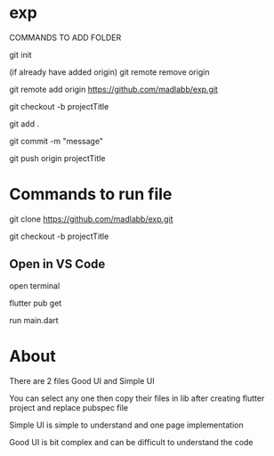 # exp

COMMANDS TO ADD FOLDER

git init

(if already have added origin) git remote remove origin

git remote add origin https://github.com/madlabb/exp.git

git checkout -b projectTitle

git add .

git commit -m "message"

git push origin projectTitle


# Commands to run file

git clone https://github.com/madlabb/exp.git

git checkout -b projectTitle

## Open in VS Code

open terminal 

flutter pub get

run main.dart


# About 

There are 2 files Good UI and Simple UI

You can select any one then copy their files in lib after creating flutter project and replace pubspec file

Simple UI is simple to understand and one page implementation

Good UI is bit complex and can be difficult to understand the code